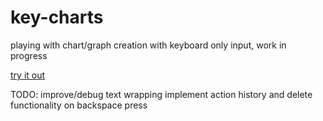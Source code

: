 # key-charts
playing with chart/graph creation with keyboard only input, work in progress

[try it out](https://emcelyea.github.io/key-charts/)


TODO:
improve/debug text wrapping
implement action history and delete functionality on backspace press
